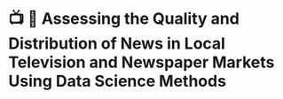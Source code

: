 # 📺 📰 Assessing the Quality and Distribution of News in Local Television and Newspaper Markets Using Data Science Methods 
